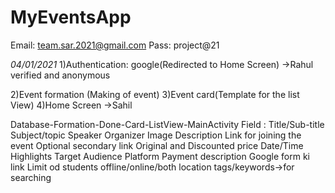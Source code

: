 # MyEventsApp

Email: team.sar.2021@gmail.com
Pass: project@21

*04/01/2021*
1)Authentication: google(Redirected to Home Screen) ->Rahul
        verified and anonymous
 
2)Event formation (Making of event)
3)Event card(Template for the list View)
4)Home Screen ->Sahil

Database-Formation-Done-Card-ListView-MainActivity
Field : Title/Sub-title
          Subject/topic
          Speaker
          Organizer
          Image
          Description
          Link for joining the event
          Optional secondary link
          Original and Discounted price
          Date/Time
          Highlights
          Target Audience
          Platform
          Payment description
          Google form ki link
          Limit od students
          offline/online/both
          location
          tags/keywords->for searching